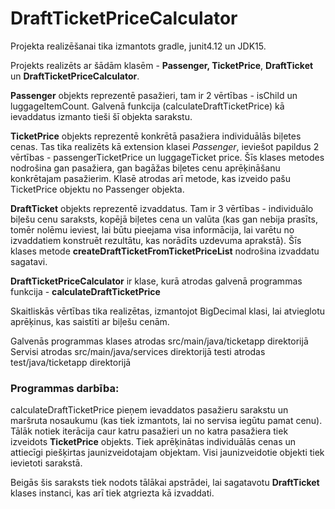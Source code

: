 # DraftTicketPriceCalculator

Projekta realizēšanai tika izmantots gradle, junit4.12 un JDK15.

Projekts realizēts ar šādām klasēm - **Passenger, TicketPrice**, **DraftTicket** un **DraftTicketPriceCalculator**.

**Passenger** objekts reprezentē pasažieri, tam ir 2 vērtības - isChild un luggageItemCount.
Galvenā funkcija (calculateDraftTicketPrice) kā ievaddatus izmanto tieši šī objekta sarakstu.

**TicketPrice** objekts reprezentē konkrētā pasažiera individuālās biļetes cenas. Tas tika realizēts kā extension klasei *Passenger*, ieviešot papildus 2 vērtības - passengerTicketPrice un luggageTicket price.
Šīs klases metodes nodrošina gan pasažiera, gan bagāžas biļetes cenu aprēķināšanu konkrētajam pasažierim. Klasē atrodas arī metode, kas izveido pašu TicketPrice objektu no Passenger objekta.

**DraftTicket** objekts reprezentē izvaddatus. Tam ir 3 vērtības - individuālo biļešu cenu saraksts, kopējā biļetes cena un valūta (kas gan nebija prasīts, tomēr nolēmu ieviest, lai būtu pieejama visa informācija, lai varētu no izvaddatiem konstruēt rezultātu, kas norādīts uzdevuma aprakstā).
Šīs klases metode **createDraftTicketFromTicketPriceList** nodrošina izvaddatu sagatavi.

**DraftTicketPriceCalculator** ir klase, kurā atrodas galvenā programmas funkcija - **calculateDraftTicketPrice**

Skaitliskās vērtības tika realizētas, izmantojot BigDecimal klasi, lai atvieglotu aprēķinus, kas saistīti ar biļešu cenām.

Galvenās programmas klases atrodas src/main/java/ticketapp direktorijā
Servisi atrodas src/main/java/services direktorijā
testi atrodas test/java/ticketapp direktorijā

### Programmas darbība:

calculateDraftTicketPrice pieņem ievaddatos pasažieru sarakstu un maršruta nosaukumu (kas tiek izmantots, lai no servisa iegūtu pamat cenu).
Tālāk notiek iterācija caur katru pasažieri un no katra pasažiera tiek izveidots **TicketPrice** objekts. Tiek aprēķinātas individuālās cenas un attiecīgi piešķirtas jaunizveidotajam objektam. Visi jaunizveidotie objekti tiek ievietoti sarakstā.

Beigās šis saraksts tiek nodots tālākai apstrādei, lai sagatavotu **DraftTicket** klases instanci, kas arī tiek atgriezta kā izvaddati.
